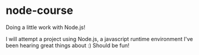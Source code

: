 # node-course
Doing a little work with Node.js! 

I will attempt a project using Node.js, a javascript runtime environment I've been hearing great things about :) Should be fun!

